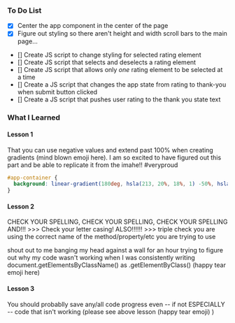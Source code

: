 ### To Do List

- [X] Center the app component in the center of the page
- [X] Figure out styling so there aren't height and width scroll bars to the main page...
- [] Create JS script to change styling for selected rating element 
- [] Create JS script that selects and deselects a rating element
- [] Create JS script that allows only *one* rating element to be selected at a time
- [] Create a JS script that changes the app state from rating to thank-you when submit button clicked
- [] Create a JS script that pushes user rating to the thank you state text

### What I Learned 

#### Lesson 1
That you can use negative values and extend past 100% when creating gradients (mind blown emoji here). I am so excited to have figured out this part and be able to replicate it from the imahe!! #veryproud

```CSS
#app-container {
  background: linear-gradient(180deg, hsla(213, 20%, 18%, 1) -50%, hsla(216, 12%, 8%, .5) 150%);
}
```

#### Lesson 2
CHECK YOUR SPELLING, CHECK YOUR SPELLING, CHECK YOUR SPELLING 
AND!!! >>> Check your letter casing!
ALSO!!!!!! >>> triple check you are using the correct name of the method/property/etc you are trying to use

shout out to me banging my head against a wall for an hour trying to figure out why my code wasn't working when I was consistently writing document.getElementsByClassName() as .getElementByClass() (happy tear emoji here)


#### Lesson 3
You should probablly save any/all code progress even -- if not ESPECIALLY -- code that isn't working (please see above lesson (happy tear emoji) )